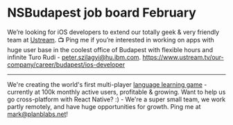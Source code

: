 # NSBudapest job board February

We’re looking for iOS developers to extend our totally geek & very friendly team at [Ustream](https://ustream.tv). 📺 Ping me if you’re interested in working on apps with huge user base in the coolest office of Budapest with flexible hours and infinite Turo Rudi - [peter.szilagyi@hu.ibm.com](mailto:peter.szilagyi@hu.ibm.com). https://www.ustream.tv/our-company/career/budapest/ios-developer

-----------

We're creating the world's first multi-player [language learning game](http://drops.app.link) - currently at 100k monthly active users, profitable & growing. Want to help us go cross-platform with React Native? :) - We're a super small team, we work partly remotely, and have huge opportunities for growth. Ping me at [mark@planblabs.net](mailto:mark@planblabs.net)!
